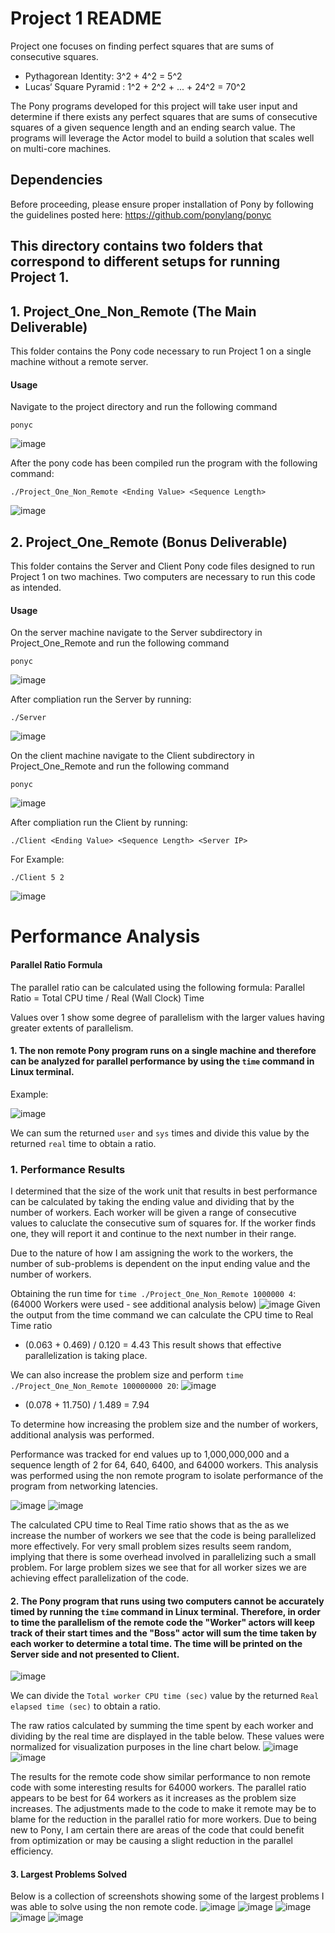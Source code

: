 # Project 1 README
Project one focuses on finding perfect squares that are sums of consecutive
squares. 
* Pythagorean Identity: 3^2 + 4^2 = 5^2
* Lucas‘ Square Pyramid : 1^2 + 2^2 + ... + 24^2 = 70^2

The Pony programs developed for this project will take user input and determine if there exists any perfect squares that are sums of consecutive squares of a given sequence length and an ending search value. The programs will leverage the Actor model to build a solution that scales well on multi-core machines. 


## Dependencies
Before proceeding, please ensure proper installation of Pony by following the guidelines posted here: https://github.com/ponylang/ponyc

## This directory contains two folders that correspond to different setups for running Project 1.
## 1. Project_One_Non_Remote (The Main Deliverable)
This folder contains the Pony code necessary to run Project 1 on a single machine without a remote server.
#### Usage
Navigate to the project directory and run the following command
```
ponyc
```

![image](https://github.com/user-attachments/assets/96939a11-a15e-4c58-92ee-f94f49dc9b0a)


After the pony code has been compiled run the program with the following command:
```
./Project_One_Non_Remote <Ending Value> <Sequence Length>
```

![image](https://github.com/user-attachments/assets/22870936-5b13-43ba-855a-d1e772e55e12)



## 2. Project_One_Remote (Bonus Deliverable)
This folder contains the Server and Client Pony code files designed to run Project 1 on two machines.
Two computers are necessary to run this code as intended. 

#### Usage
On the server machine navigate to the Server subdirectory in Project_One_Remote and run the following command
```
ponyc
```

![image](https://github.com/user-attachments/assets/c473d602-9e5b-4ff2-8820-bd5dc3f3e378)


After compliation run the Server by running:
```
./Server
```

![image](https://github.com/user-attachments/assets/fccd1a04-d155-40af-805c-093b09dbc260)


On the client machine navigate to the Client subdirectory in Project_One_Remote and run the following command
```
ponyc
```

![image](https://github.com/user-attachments/assets/142cc3af-5273-4f9d-bb01-aef3e476c279)


After compliation run the Client by running:
```
./Client <Ending Value> <Sequence Length> <Server IP>
```
For Example:
```
./Client 5 2
```

![image](https://github.com/user-attachments/assets/4bb8f9b1-9e0f-49c5-b6a8-16ab15efc221)



# Performance Analysis
#### Parallel Ratio Formula
The parallel ratio can be calculated using the following formula:
Parallel Ratio = Total CPU time / Real (Wall Clock) Time​

Values over 1 show some degree of parallelism with the larger values having greater extents of parallelism. 

#### 1. The non remote Pony program runs on a single machine and therefore can be analyzed for parallel performance by using the ```time``` command in Linux terminal.
Example:

![image](https://github.com/user-attachments/assets/691d37d0-7061-4f0a-85e8-9d71d0511495)


We can sum the returned ```user``` and ```sys``` times and divide this value by the returned ```real``` time to obtain a ratio.

### 1. Performance Results
I determined that the size of the work unit that results in best performance can be calculated by taking the ending value and dividing that by the number of workers. Each worker will be given a range of consecutive values to caluclate the consecutive sum of squares for. If the worker finds one, they will report it and continue to the next number in their range. 

Due to the nature of how I am assigning the work to the workers, the number of sub-problems is dependent on the input ending value and the number of workers.

Obtaining the run time for ```time ./Project_One_Non_Remote 1000000 4```: (64000 Workers were used - see additional analysis below)
![image](https://github.com/user-attachments/assets/ae08c87a-2461-44c5-bf2e-36b4c49d0674)
Given the output from the time command we can calculate the CPU time to Real Time ratio
* (0.063 + 0.469) / 0.120 = 4.43
This result shows that effective parallelization is taking place.

We can also increase the problem size and perform ```time ./Project_One_Non_Remote 100000000 20```:
![image](https://github.com/user-attachments/assets/c53c6b4a-f689-4258-893f-8d73b6826fe9)
* (0.078 + 11.750) / 1.489 = 7.94

To determine how increasing the problem size and the number of workers, additional analysis was performed. 

Performance was tracked for end values up to 1,000,000,000 and a sequence length of 2 for 64, 640, 6400, and 64000 workers. This analysis was performed using the non remote program to isolate performance of the program from networking latencies. 

![image](https://github.com/user-attachments/assets/709586e9-0f28-4630-95d2-7a8d47316720)
![image](https://github.com/user-attachments/assets/47507e2d-b426-4869-a35c-5d091743fa87)

The calculated CPU time to Real Time ratio shows that as the as we increase the number of workers we see that the code is being parallelized more effectively. For very small problem sizes results seem random, implying that there is some overhead involved in parallelizing such a small problem. For large problem sizes we see that for all worker sizes we are achieving effect parallelization of the code. 

#### 2. The Pony program that runs using two computers cannot be accurately timed by running the ```time``` command in Linux terminal. Therefore, in order to time the parallelism of the remote code the "Worker" actors will keep track of their start times and the "Boss" actor will sum the time taken by each worker to determine a total time. The time will be printed on the Server side and not presented to Client.

![image](https://github.com/user-attachments/assets/35ff838a-c595-451f-9c02-ab7712b3287c)

We can divide the ```Total worker CPU time (sec)``` value by the returned ```Real elapsed time (sec)``` to obtain a ratio.

The raw ratios calculated by summing the time spent by each worker and dividing by the real time are displayed in the table below. These values were normalized for visualization purposes in the line chart below. 
![image](https://github.com/user-attachments/assets/36280f9f-e11a-4ae3-852a-e476e4f48bf3)
![image](https://github.com/user-attachments/assets/356e47cc-83ac-4508-834f-40b147656f52)

The results for the remote code show similar performance to non remote code with some interesting results for 64000 workers. The parallel ratio appears to be best for 64 workers as it increases as the problem size increases. The adjustments made to the code to make it remote may be to blame for the reduction in the parallel ratio for more workers. Due to being new to Pony, I am certain there are areas of the code that could benefit from optimization or may be causing a slight reduction in the parallel efficiency. 

#### 3. Largest Problems Solved
Below is a collection of screenshots showing some of the largest problems I was able to solve using the non remote code. 
![image](https://github.com/user-attachments/assets/83ae9ff6-6045-45bf-bc03-99aad337f56c)
![image](https://github.com/user-attachments/assets/1599f1b2-83da-4377-8771-92c5c9077151)
![image](https://github.com/user-attachments/assets/e5b9c977-e11c-4789-92f3-3a397a24ab4f)
![image](https://github.com/user-attachments/assets/4229dd78-40f9-4110-8cf4-19ed89f1155e)
![image](https://github.com/user-attachments/assets/d74d1441-eeac-4e02-a7ef-a2c7b6ffb019)

